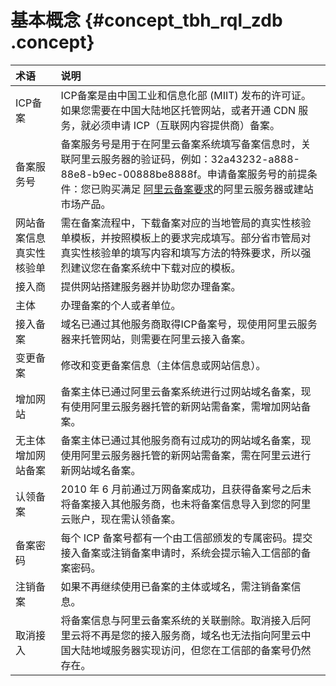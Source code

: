 # 基本概念 {#concept_tbh_rql_zdb .concept}

|术语|说明|
|:-|:-|
|ICP备案|ICP备案是由中国工业和信息化部 \(MIIT\) 发布的许可证。如果您需要在中国大陆地区托管网站，或者开通 CDN 服务，就必须申请 ICP（互联网内容提供商）备案。|
|备案服务号|备案服务号是用于在阿里云备案系统填写备案信息时，关联阿里云服务器的验证码，例如：32a43232-a888-88e8-b9ec-00888be8888f。申请备案服务号的前提条件：您已购买满足 [阿里云备案要求](https://help.aliyun.com/document_detail/36890.html)的阿里云服务器或建站市场产品。|
|网站备案信息真实性核验单|需在备案流程中，下载备案对应的当地管局的真实性核验单模板，并按照模板上的要求完成填写。部分省市管局对真实性核验单的填写内容和填写方法的特殊要求，所以强烈建议您在备案系统中下载对应的模板。|
|接入商|提供网站搭建服务器并协助您办理备案。|
|主体|办理备案的个人或者单位。|
|接入备案|域名已通过其他服务商取得ICP备案号，现使用阿里云服务器来托管网站，则需要在阿里云接入备案。|
|变更备案|修改和变更备案信息（主体信息或网站信息）。|
|增加网站|备案主体已通过阿里云备案系统进行过网站域名备案，现有使用阿里云服务器托管的新网站需备案，需增加网站备案。|
|无主体增加网站备案|备案主体已通过其他服务商有过成功的网站域名备案，现使用阿里云服务器托管的新网站需备案，需在阿里云进行新网站域名备案。|
|认领备案|2010 年 6 月前通过万网备案成功，且获得备案号之后未将备案接入其他服务商，也未将备案信息导入到您的阿里云账户，现在需认领备案。|
|备案密码|每个 ICP 备案号都有一个由工信部颁发的专属密码。提交接入备案或注销备案申请时，系统会提示输入工信部的备案密码。|
|注销备案|如果不再继续使用已备案的主体或域名，需注销备案信息。|
|取消接入|将备案信息与阿里云备案系统的关联删除。取消接入后阿里云将不再是您的接入服务商，域名也无法指向阿里云中国大陆地域服务器实现访问，但您在工信部的备案号仍然存在。|

